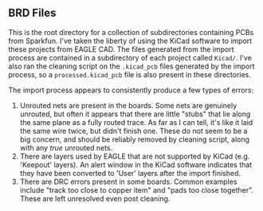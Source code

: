 ## BRD Files

This is the root directory for a collection of subdirectories containing PCBs from Sparkfun. I've taken the liberty of using the KiCad software to import these projects from EAGLE CAD. The files generated from the import process are contained in a subdirectory of each project called `Kicad/`. I've also ran the cleaning script on the `.kicad_pcb` files generated by the import process, so a `processed.kicad_pcb` file is also present in these directories.

The import process appears to consistently produce a few types of errors:
1. Unrouted nets are present in the boards. Some nets are genuinely unrouted, but often it appears that there are little "stubs" that lie along the same plane as a fully routed trace. As far as I can tell, it's like it laid the same wire twice, but didn't finish one. These do not seem to be a big concern, and should be reliably removed by cleaning script, along with any *true* unrouted nets.
2. There are layers used by EAGLE that are not supported by KiCad (e.g. 'Keepout' layers). An alert window in the KiCad software indicates that they have been converted to 'User' layers after the import finished.
3. There are DRC errors present in some boards. Common examples include "track too close to copper item" and "pads too close together". These are left unresolved even post cleaning.